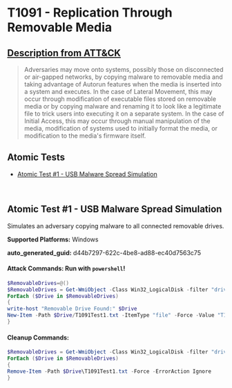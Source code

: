# T1091 - Replication Through Removable Media
## [Description from ATT&CK](https://attack.mitre.org/techniques/T1091)
<blockquote>Adversaries may move onto systems, possibly those on disconnected or air-gapped networks, by copying malware to removable media and taking advantage of Autorun features when the media is inserted into a system and executes. In the case of Lateral Movement, this may occur through modification of executable files stored on removable media or by copying malware and renaming it to look like a legitimate file to trick users into executing it on a separate system. In the case of Initial Access, this may occur through manual manipulation of the media, modification of systems used to initially format the media, or modification to the media's firmware itself.</blockquote>

## Atomic Tests

- [Atomic Test #1 - USB Malware Spread Simulation](#atomic-test-1---usb-malware-spread-simulation)


<br/>

## Atomic Test #1 - USB Malware Spread Simulation
Simulates an adversary copying malware to all connected removable drives.

**Supported Platforms:** Windows


**auto_generated_guid:** d44b7297-622c-4be8-ad88-ec40d7563c75






#### Attack Commands: Run with `powershell`! 


```powershell
$RemovableDrives=@()
$RemovableDrives = Get-WmiObject -Class Win32_LogicalDisk -filter "drivetype=2" | select-object -expandproperty DeviceID
ForEach ($Drive in $RemovableDrives)
{
write-host "Removable Drive Found:" $Drive
New-Item -Path $Drive/T1091Test1.txt -ItemType "file" -Force -Value "T1091 Test 1 has created this file to simulate malware spread to removable drives."
}
```

#### Cleanup Commands:
```powershell
$RemovableDrives = Get-WmiObject -Class Win32_LogicalDisk -filter "drivetype=2" | select-object -expandproperty DeviceID
ForEach ($Drive in $RemovableDrives)
{
Remove-Item -Path $Drive\T1091Test1.txt -Force -ErrorAction Ignore
}
```





<br/>
